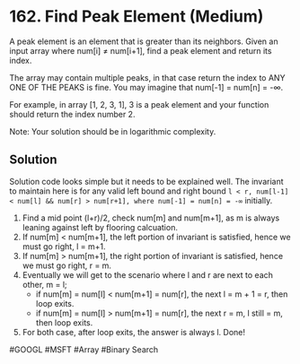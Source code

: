 # 162. Find Peak Element (Medium)

A peak element is an element that is greater than its neighbors. Given an input array where num[i] ≠ num[i+1], find a peak element and return its index.

The array may contain multiple peaks, in that case return the index to ANY ONE OF THE PEAKS is fine. You may imagine that num[-1] = num[n] = -∞.

For example, in array [1, 2, 3, 1], 3 is a peak element and your function should return the index number 2.

Note:
Your solution should be in logarithmic complexity.

## Solution
Solution code looks simple but it needs to be explained well. The invariant to maintain here is for any valid left bound and right bound `l < r, num[l-1] < num[l] && num[r] > num[r+1], where num[-1] = num[n] = -∞` initially.
1. Find a mid point (l+r)/2, check num[m] and num[m+1], as m is always leaning against left by flooring calcuation.
2. If num[m] < num[m+1], the left portion of invariant is satisfied, hence we must go right, l = m+1.
3. If num[m] > num[m+1], the right portion of invariant is satisfied, hence we must go right, r = m.
4. Eventually we will get to the scenario where l and r are next to each other, m = l;
    * if num[m] = num[l] < num[m+1] = num[r], the next l = m + 1 = r, then loop exits.
    * if num[m] = num[l] > num[m+1] = num[r], the next r = m, l still = m, then loop exits.
5. For both case, after loop exits, the answer is always l. Done!


#GOOGL #MSFT
#Array #Binary Search
